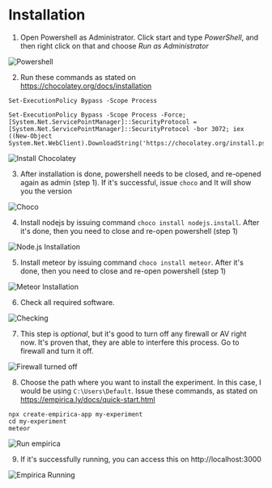 # Installation

1. Open Powershell as Administrator. Click start and type *PowerShell*, and then right click on that and choose *Run as Administrator*

![Powershell](1.png)

2. Run these commands as stated on https://chocolatey.org/docs/installation

```
Set-ExecutionPolicy Bypass -Scope Process

Set-ExecutionPolicy Bypass -Scope Process -Force; [System.Net.ServicePointManager]::SecurityProtocol = [System.Net.ServicePointManager]::SecurityProtocol -bor 3072; iex ((New-Object System.Net.WebClient).DownloadString('https://chocolatey.org/install.ps1'))
```

![Install Chocolatey](2.png)

3. After installation is done, powershell needs to be closed, and re-opened again as admin (step 1). If it's successful, issue `choco` and It will show you the version

![Choco](3.png)

4. Install nodejs by issuing command `choco install nodejs.install`. After it's done, then you need to close and re-open powershell (step 1)

![Node.js Installation](4.png)

5. Install meteor by issuing command `choco install meteor`. After it's done, then you need to close and re-open powershell (step 1)

![Meteor Installation](5.png)

6. Check all required software.

![Checking](6.png)

7. This step is *optional*, but it's good to turn off any firewall or AV right now. It's proven that, they are able to interfere this process. Go to firewall and turn it off.

![Firewall turned off](7.png)

8. Choose the path where you want to install the experiment. In this case, I would be using `C:\Users\Default`. Issue these commands, as stated on https://empirica.ly/docs/quick-start.html

```
npx create-empirica-app my-experiment
cd my-experiment
meteor
```

![Run empirica](8.png)

9. If it's successfully running, you can access this on http://localhost:3000

![Empirica Running](9.png)

